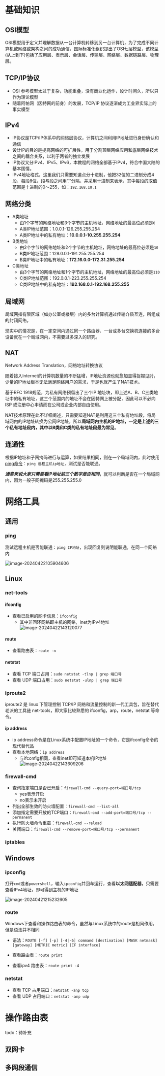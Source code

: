 # 基础知识

## OSI模型

OSI模型用于定义并理解数据从一台计算机转移到另一台计算机，为了完成不同计算机或网络或架构之间的成功通信，国际标准化组织提出了OSI七层模型，该模型(从上到下)包括了应用层、表示层、会话层、传输层、网络层、数据链路层、物理层。

## TCP/IP协议

- OSI 参考模型太过于复杂，功能重叠，没有商业化运作，设计时间久，所以只作为理论模型
- 随着阿帕网（因特网的前身）的发展，TCP/IP 协议逐渐成为工业界实际上的事实模型

## IPv4

- IP协议是TCP/IP体系中的网络层协议，计算机之间利用IP地址进行身份确认和通信
- 设计IP的目的是提高网络的可扩展性，用于分割顶层网络应用和底层网络技术之间的耦合关系，以利于两者的独立发展
- IP协议又分IPv4、IPv5、IPv6，本教程的网络全部基于IPv4，符合中国大陆的基本国情。
- IPv4地址格式，这里我们只需要知道点分十进制，他把32位的二进制分成4段，每段8位，段与段之间用“.”分隔，并采用十进制来表示，其中每段的取值范围是十进制的0～255，如：`192.168.10.1`

## 网络分类

- A类地址
  - 由1个字节的网络地址和3个字节的主机地址，网络地址的最高位必须是`0`
  - A类IP地址范围：1.0.0.1-126.255.255.254
  - A类IP地址中的私有地址：**10.0.0.1-10.255.255.254**
- B类地址
  - 由2个字节的网络地址和2个字节的主机地址，网络地址的最高位必须是`10`
  - B类IP地址范围：128.0.0.1-191.255.255.254
  - B类IP地址中的私有地址：**172.16.0.0-172.31.255.254**
- C类地址
  - 由3个字节的网络地址和1个字节的主机地址，网络地址的最高位必须是`110`
  - C类IP地址范围：192.0.0.1-223.255.255.254
  - C类IP地址中的私有地址：**192.168.0.1-192.168.255.255**

## 局域网

局域网指有限区域（如办公室或楼层）内的多台计算机通过传输介质互连，所组成的封闭网络。

现实中的情况是，在一定空间内通过同一个路由器、一台或多台交换机连接的多台设备就在一个局域网内，不需要过多深入的研究。

## NAT

Network Address Translation，网络地址转换协议

随着接入Internet的计算机数量的不断猛增，IP地址资源也就愈加显得捉襟见肘，少量的IP地址根本无法满足网络用户的需求，于是也就产生了NAT技术。

基于RFC 1918规范，为私有网络预留出了三个IP 地址块，即上述A、B、C三类地址中的私有地址，这三个范围内的地址不会在因特网上被分配，因此可以不必向ISP 或注册中心申请而在公司或企业内部自由使用。

NAT技术原理在此不详细阐述，只需要知道NAT是利用这三个私有地址段，将局域网内的IP地址转换为公网IP地址，所以**局域网内主机的IP地址，一定是上述的三个私有地址段内，其中以B类和C类的私有地址段最为常见**。

## 连通性

根据IP地址和子网掩码进行与运算，如果结果相同，则在一个局域网内，此时使用[ping命令](#ping)：`ping 远程主机ip地址`，测试是否能联通。

***通常来说大家只需要看IP地址前三个数字是否相同***，就可以判断是否在一个局域网内，因为一般子网掩码是255.255.255.0

# 网络工具

## 通用

### ping

测试远程主机是否能联通：`ping IP地址`，出现回复则说明能联通，在同一个网络内

![image-20240422105904606](./assets/image-20240422105904606.png)

## Linux

### net-tools

#### ifconfig

- 查看已启用的网卡信息：`ifconfig`
  - 其中非回环网络即主机的网络，inet为IPv4地址![image-20240422143120077](./assets/image-20240422143120077.png)

#### route

- 查看路由表：`route -n`

#### netstat

- 查看 TCP 端口占用：`sudo netstat -tlnp | grep 端口号`
- 查看 UDP 端口占用：`sudo netstat -ulnp | grep 端口号`

### iproute2

iproute2 是 linux 下管理控制 TCP/IP 网络和流量控制的新一代工具包，旨在替代老派的工具链 net-tools，即大家比较熟悉的 ifconfig，arp，route，netstat 等命令。

#### ip address

- ip address命令是在Linux系统中配置IP地址的一个命令，它是ifconfig命令的现代替代品
- 查看本地网络：`ip address`
  - 与ifconfig相同，查看inet即可知道本机IP地址![image-20240422143609206](./assets/image-20240422143609206.png)

### firewall-cmd

- 查询指定端口是否已开启：`firewall-cmd --query-port=端口号/tcp`
	- yes表示开启
	- no表示未开启
- 列出全部生效的防火墙配置：`firewall-cmd --list-all`
- 添加指定需要开放的TCP端口：`firewall-cmd --add-port=端口号/tcp --permanent`
- 执行防火墙命令重载：`firewall-cmd --reload`
- 关闭端口：`firewall-cmd --remove-port=端口号/tcp --permanent`

### iptables

## Windows

### ipconfig

打开`cmd`或者`powershell`，输入`ipconfig`并回车运行，查看**以太网适配器**，只需要查看IPv4地址，即可得到主机的IP地址

![image-20240421215232605](./assets/image-20240421215232605.png)


### route

Windows下查看和操作路由表的命令，虽然与Linux系统中的route是相同作用，但是语法并不相同

- 语法：`ROUTE [-f] [-p] [-4|-6] command [destination] [MASK netmask] [gateway] [METRIC metric] [IF interface]`

- 查看路由表：`route print`
- 查看ipv4 路由表：`route print -4`

### netstat

- 查看 TCP 占用端口：`netstat -anp tcp`
- 查看 UDP 占用端口：`netstat -anp udp`

# 操作路由表

todo：待补充

## 双网卡



## 多网段通信
